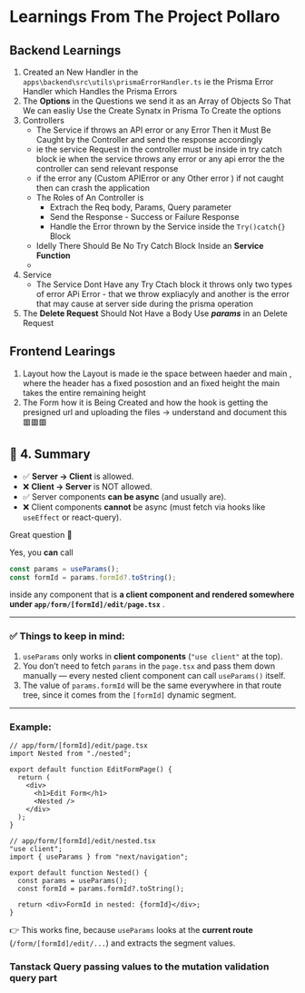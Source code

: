 # **Learnings From The Project Pollaro**

## Backend Learnings

1. Created an New Handler in the `apps\backend\src\utils\prismaErrorHandler.ts` ie the Prisma Error Handler which Handles the Prisma Errors
2. The **Options** in the Questions we send it as an Array of Objects So That We can easliy Use the Create Synatx in Prisma To Create the options
3. Controllers
   * The Service if throws an API error or any Error Then it Must Be Caught by the Controller and send the response accordingly
   * ie the service Request in the controller must be inside in try catch block ie when the service throws any error or any api error the the controller can send relevant response
   * if the error any (Custom APIError or any Other error ) if not caught then can crash the application
   * The Roles of An Controller is
     * Extrach the Req body, Params, Query parameter
     * Send the Response - Success or Failure Response
     * Handle the Error thrown by the Service inside the `Try()catch{}` Block
   * Idelly There Should Be No Try Catch Block Inside an **Service Function**
   * 
4. Service
   * The Service Dont Have any Try Ctach block it throws only two types of error APi Error - that we throw expliacyly and another is the error that may cause at server side during the prisma operation
5. The **Delete Request** Should Not Have a Body Use ***params*** in an Delete Request

## Frontend Learings

1. Layout how the Layout is made ie the space between haeder and main , where the header has a fixed posostion and an fixed height the main takes the entire remaining height
2. The Form how it is Being Created and how the hook is getting the presigned url and uploading the files -> understand and document this 🟥🟥🟥

## 🔹 4. Summary

* ✅ **Server → Client** is allowed.
* ❌ **Client → Server** is NOT allowed.
* ✅ Server components **can be async** (and usually are).
* ❌ Client components **cannot** be async (must fetch via hooks like `useEffect` or react-query).

Great question 🚀

Yes, you **can** call

```ts
const params = useParams();
const formId = params.formId?.toString();
```

inside any component that is  **a client component and rendered somewhere under `app/form/[formId]/edit/page.tsx`** .

---

### ✅ Things to keep in mind:

1. `useParams` only works in **client components** (`"use client"` at the top).
2. You don’t need to fetch `params` in the `page.tsx` and pass them down manually — every nested client component can call `useParams()` itself.
3. The value of `params.formId` will be the same everywhere in that route tree, since it comes from the `[formId]` dynamic segment.

---

### Example:

```tsx
// app/form/[formId]/edit/page.tsx
import Nested from "./nested";

export default function EditFormPage() {
  return (
    <div>
      <h1>Edit Form</h1>
      <Nested />
    </div>
  );
}
```

```tsx
// app/form/[formId]/edit/nested.tsx
"use client";
import { useParams } from "next/navigation";

export default function Nested() {
  const params = useParams();
  const formId = params.formId?.toString();

  return <div>FormId in nested: {formId}</div>;
}
```

👉 This works fine, because `useParams` looks at the **current route** (`/form/[formId]/edit/...`) and extracts the segment values.


### Tanstack Query passing values to the mutation validation query part
